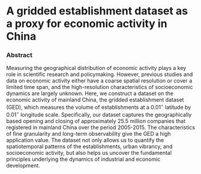 # A gridded establishment dataset as a proxy for economic activity in China

### Abstract

Measuring the geographical distribution of economic activity plays a key role in scientific research and policymaking. However, previous studies and data on economic activity either have a coarse spatial resolution or cover a limited time span, and the high-resolution characteristics of socioeconomic dynamics are largely unknown. Here, we construct a dataset on the economic activity of mainland China, the gridded establishment dataset (GED), which measures the volume of establishments at a 0.01$^{\circ}$  latitude by 0.01$^{\circ}$  longitude scale. Specifically, our dataset captures the geographically based opening and closing of approximately 25.5 million companies that registered in mainland China over the period 2005-2015. The characteristics of fine granularity and long-term observability give the GED a high application value. The dataset not only allows us to quantify the spatiotemporal patterns of the establishments, urban vibrancy, and socioeconomic activity, but also helps us uncover the fundamental principles underlying the dynamics of industrial and economic development.
